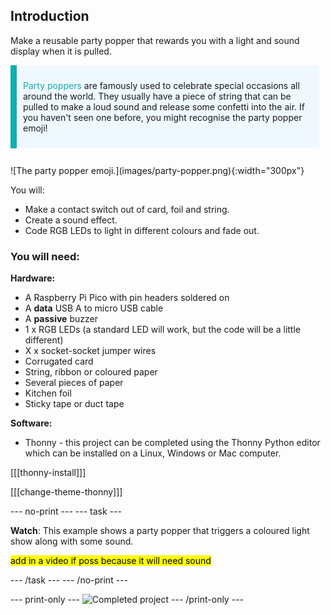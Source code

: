 ## Introduction

Make a reusable party popper that rewards you with a light and sound display when it is pulled.

<div style="display: flex; flex-wrap: wrap">
<div style="flex-basis: 200px; flex-grow: 1; margin-right: 10px;">
<div style="border-left: solid; border-width:10px; border-color: #0faeb0; background-color: aliceblue; padding: 10px; display:flex; margin-bottom: 27px;"><p><span style="color: #0faeb0">Party poppers</span> are famously used to celebrate special occasions all around the world. They usually have a piece of string that can be pulled to make a loud sound and release some confetti into the air. If you haven't seen one before, you might recognise the party popper emoji!</p>
</div>
<div>
![The party popper emoji.](images/party-popper.png){:width="300px"}
</div>
</div>
</div>

You will:

+ Make a contact switch out of card, foil and string.
+ Create a sound effect.
+ Code RGB LEDs to light in different colours and fade out. 

### You will need:

**Hardware:**
+ A Raspberry Pi Pico with pin headers soldered on  
+ A **data** USB A to micro USB cable
+ A **passive** buzzer
+ 1 x RGB LEDs (a standard LED will work, but the code will be a little different)
+ X x socket-socket jumper wires
+ Corrugated card
+ String, ribbon or coloured paper
+ Several pieces of paper
+ Kitchen foil 
+ Sticky tape or duct tape

**Software:**
+ Thonny - this project can be completed using the Thonny Python editor which can be installed on a Linux, Windows or Mac computer.

[[[thonny-install]]]

[[[change-theme-thonny]]]


--- no-print ---
--- task ---
  
**Watch**: This example shows a party popper that triggers a coloured light show along with some sound. 

<mark> add in a video if poss because it will need sound </mark>

--- /task ---
--- /no-print ---

--- print-only ---
![Completed project](images/showcase_static.png)
--- /print-only ---
